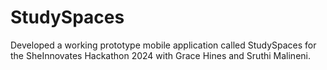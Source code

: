 # StudySpaces
Developed a working prototype mobile application called StudySpaces for the SheInnovates Hackathon 2024 with Grace Hines and Sruthi Malineni.
